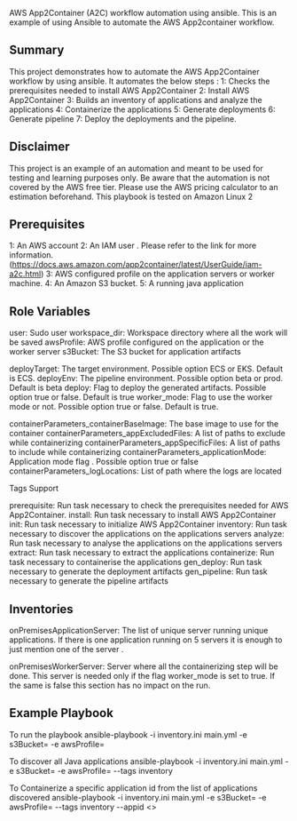 AWS App2Container (A2C) workflow automation using ansible.
This is an example of using Ansible to automate the AWS App2container workflow.

Summary
------------
This project demonstrates how to automate the AWS App2Container workflow by using ansible.
It automates the below steps :
  1: Checks the prerequisites needed to install AWS App2Container
  2: Install AWS App2Container
  3: Builds an inventory of applications and analyze the applications
  4: Containerize the applications
  5: Generate deployments
  6: Generate pipeline
  7: Deploy the deployments and the pipeline.


Disclaimer
------------
This project is an example of an automation and meant to be used for testing and learning purposes only.
Be aware that the automation is not covered by the AWS free tier.
Please use the AWS pricing calculator to an estimation beforehand.
This playbook is tested on Amazon Linux 2 

Prerequisites
------------

1: An AWS account
2: An IAM user . Please refer to the link for more information. (https://docs.aws.amazon.com/app2container/latest/UserGuide/iam-a2c.html)
3: AWS configured profile on the application servers or worker machine.
4: An Amazon S3 bucket.
5: A running java application

Role Variables
--------------
user:          Sudo user
workspace_dir: Workspace directory where all the work will be saved
awsProfile:    AWS profile configured on the application or the worker server
s3Bucket:      The S3 bucket for application artifacts

deployTarget: The target environment. Possible option ECS or EKS. Default is ECS.
deployEnv:    The pipeline environment. Possible option beta or prod. Default is beta
deploy:       Flag to deploy the generated artifacts. Possible option true or false. Default is true
worker_mode:  Flag to use the worker mode or not. Possible option true or false. Default is true.

containerParameters_containerBaseImage: The base image to use for the container
containerParameters_appExcludedFiles:  A list of paths to exclude while containerizing
containerParameters_appSpecificFiles:  A list of paths to include while containerizing
containerParameters_applicationMode:  Application mode flag . Possible option true or false
containerParameters_logLocations: List of path where the logs are located


Tags Support

prerequisite: Run task necessary to check the prerequisites needed for AWS App2Container.
install:      Run task necessary to install AWS App2Container
init:         Run task necessary to initialize AWS App2Container
inventory:    Run task necessary to discover the applications on the applications servers
analyze:      Run task necessary to analyse the applications on the applications servers
extract:      Run task necessary to extract the applications
containerize: Run task necessary to containerise the applications
gen_deploy:   Run task necessary to generate the deployment artifacts
gen_pipeline: Run task necessary to generate the pipeline artifacts


Inventories
------------

onPremisesApplicationServer: The list of unique server running unique applications.
If there is one application running on 5 servers it is enough to just mention one of the server .

onPremisesWorkerServer: Server where all the containerizing step will be done. This server is needed only
if the flag worker_mode is set to true. If the same is false this section has no impact on the run.


Example Playbook
----------------
To run the playbook
ansible-playbook -i inventory.ini main.yml -e s3Bucket=<S3 Bucket> -e awsProfile=<awsProfile to use>

To discover all Java applications 
ansible-playbook -i inventory.ini main.yml -e s3Bucket=<S3 Bucket> -e awsProfile=<awsProfile to use> --tags inventory

To Containerize a specific application id from the list of applications discovered
ansible-playbook -i inventory.ini main.yml -e s3Bucket=<S3 Bucket> -e awsProfile=<awsProfile to use> --tags inventory --appid <>
